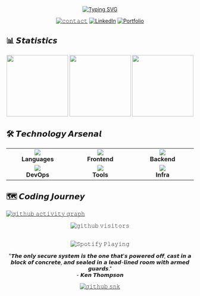 <!-- 𝗛𝗲𝗮𝗱𝗲𝗿 𝗦𝗲𝗰𝘁𝗶𝗼𝗻 -->
<div align="center">
  <a href="https://git.io/typing-svg">
    <img src="https://readme-typing-svg.demolab.com?font=Fira+Code&weight=700&size=26&duration=3800&pause=800&color=00C4FF&center=true&vCenter=true&width=500&lines=𝙁𝙪𝙡𝙡-𝙎𝙩𝙖𝙘𝙠+𝙎𝙤𝙛𝙩𝙬𝙖𝙧𝙚+𝙀𝙣𝙜𝙞𝙣𝙚𝙚𝙧;𝘾𝙮𝙗𝙚𝙧𝙨𝙚𝙘𝙪𝙧𝙞𝙩𝙮+𝘼𝙧𝙘𝙝𝙞𝙩𝙚𝙘𝙩;𝙊𝙥𝙚𝙣𝙎𝙤𝙪𝙧𝙘𝙚+𝙀𝙫𝙖𝙣𝙜𝙚𝙡𝙞𝙨𝙩" alt="Typing SVG" />
  </a>

  <br>
  
  [![𝚌𝚘𝚗𝚝𝚊𝚌𝚝](https://img.shields.io/badge/-Contact%20Me%20%E2%86%92-gray?style=for-the-badge&color=2D3748&logoColor=white)](mailto:airohunter.io@gmail.com)
  [![LinkedIn](https://img.shields.io/badge/-LinkedIn-0077B5?style=for-the-badge&logo=linkedin&logoColor=white)](https://linkedin.com/in/yourprofile)
  [![Portfolio](https://img.shields.io/badge/-Portfolio-000000?style=for-the-badge&logo=vercel&logoColor=white)](https://keyanimelistapps.vercel.app)
</div>

<!-- 𝗚𝗶𝘁𝗛𝘂𝗯 𝗠𝗲𝘁𝗿𝗶𝗰𝘀 -->
## 📊 𝙎𝙩𝙖𝙩𝙞𝙨𝙩𝙞𝙘𝙨

<div align="center">
  <img height="165em" src="https://github-readme-stats.vercel.app/api?username=kioshappyio&show_icons=true&theme=merko&hide_border=true&include_all_commits=true&count_private=true&bg_color=00000000&hide_title=true"/>
  <img height="165em" src="https://github-readme-streak-stats.herokuapp.com/?user=kioshappyio&theme=merko&hide_border=true&background=00000000"/>
  <img height="165em" src="https://github-readme-stats.vercel.app/api/top-langs/?username=kioshappyio&layout=compact&theme=merko&hide_border=true&bg_color=00000000"/>
</div>

<!-- 𝗧𝗲𝗰𝗵 𝗦𝘁𝗮𝗰𝗸 -->
## 🛠️ 𝙏𝙚𝙘𝙝𝙣𝙤𝙡𝙤𝙜𝙮 𝘼𝙧𝙨𝙚𝙣𝙖𝙡

<table align="center">
  <!-- 𝗥𝗼𝘄 𝟭 -->
  <tr>
    <td align="center" width="20%">
      <img src="https://skillicons.dev/icons?i=python,js,ts,java" />
      <br>
      <strong>Languages</strong>
    </td>
    <td align="center" width="20%">
      <img src="https://skillicons.dev/icons?i=react,nextjs,astro,html" />
      <br>
      <strong>Frontend</strong>
    </td>
    <td align="center" width="20%">
      <img src="https://skillicons.dev/icons?i=nodejs,express,mysql,php" />
      <br>
      <strong>Backend</strong>
    </td>
  </tr>
  
  <!-- 𝗥𝗼𝘄 𝟮 -->
  <tr>
    <td align="center">
      <img src="https://skillicons.dev/icons?i=linux,ubuntu,tor,git" />
      <br>
      <strong>DevOps</strong>
    </td>
    <td align="center">
      <img src="https://skillicons.dev/icons?i=vscode,idea,postman,figma" />
      <br>
      <strong>Tools</strong>
    </td>
    <td align="center">
      <img src="https://skillicons.dev/icons?i=kubernetes,docker,aws,nginx" />
      <br>
      <strong>Infra</strong>
    </td>
  </tr>
</table>

<!-- 𝗔𝗰𝘁𝗶𝘃𝗶𝘁𝘆 𝗠𝗮𝗽 -->
## 🗺️ 𝘾𝙤𝙙𝙞𝙣𝙜 𝙅𝙤𝙪𝙧𝙣𝙚𝙮

[![𝚐𝚒𝚝𝚑𝚞𝚋 𝚊𝚌𝚝𝚒𝚟𝚒𝚝𝚢 𝚐𝚛𝚊𝚙𝚑](https://github-readme-activity-graph.vercel.app/graph?username=kioshappyio&theme=react-dark&hide_border=true&area=true&custom_title=𝙈𝙮%20𝙎𝙩𝙚𝙥𝙨%20%F0%9F%93%A3&radius=8)](https://github.com/kioshappyio)

<!-- 𝗙𝗼𝗼𝘁𝗲𝗿 -->
<div align="center">
  
  ![𝚐𝚒𝚝𝚑𝚞𝚋 𝚟𝚒𝚜𝚒𝚝𝚘𝚛𝚜](https://komarev.com/ghpvc/?username=kioshappyio&style=flat-square&color=00C4FF&label=𝙿𝚛𝚘𝚏𝚒𝚕𝚎+𝚅𝚒𝚎𝚠𝚜)
  
  <br>
  
  <img src="https://spotify-github-profile.vercel.app/api/view?uid=31kzpm6m4qytoo5q5p52rcydhf44&cover_image=true&theme=novatorem&bar_color=00ff00&bar_color_cover=true" alt="𝚂𝚙𝚘𝚝𝚒𝚏𝚢 𝙿𝚕𝚊𝚢𝚒𝚗𝚐">
  
  <br>
  
  "𝙏𝙝𝙚 𝙤𝙣𝙡𝙮 𝙨𝙚𝙘𝙪𝙧𝙚 𝙨𝙮𝙨𝙩𝙚𝙢 𝙞𝙨 𝙩𝙝𝙚 𝙤𝙣𝙚 𝙩𝙝𝙖𝙩'𝙨 𝙥𝙤𝙬𝙚𝙧𝙚𝙙 𝙤𝙛𝙛, 𝙘𝙖𝙨𝙩 𝙞𝙣 𝙖 𝙗𝙡𝙤𝙘𝙠 𝙤𝙛 𝙘𝙤𝙣𝙘𝙧𝙚𝙩𝙚, 𝙖𝙣𝙙 𝙨𝙚𝙖𝙡𝙚𝙙 𝙞𝙣 𝙖 𝙡𝙚𝙖𝙙-𝙡𝙞𝙣𝙚𝙙 𝙧𝙤𝙤𝙢 𝙬𝙞𝙩𝙝 𝙖𝙧𝙢𝙚𝙙 𝙜𝙪𝙖𝙧𝙙𝙨."<br>- 𝙆𝙚𝙣 𝙏𝙝𝙤𝙢𝙥𝙨𝙤𝙣

  [![𝚐𝚒𝚝𝚑𝚞𝚋 𝚜𝚗𝚔](https://img.shields.io/badge/𝙎𝙝𝙤𝙬_𝙎𝙤𝙢𝙚_❤️-𝙁𝙤𝙡𝙡𝙤𝙬%20@kioshappyio-FF69B4?style=for-the-badge&logo=github)](https://github.com/kioshappyio)
</div>
